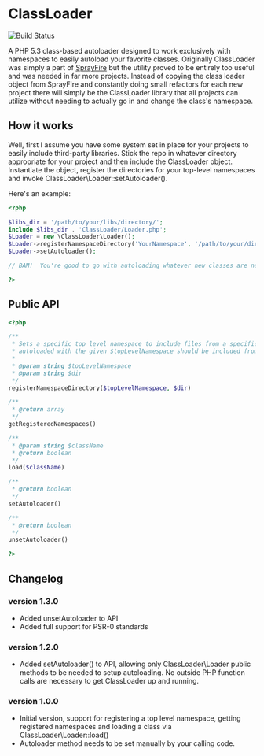 # ClassLoader

[![Build Status](https://travis-ci.org/cspray/ClassLoader.png?branch=1.3.0)](https://travis-ci.org/cspray/ClassLoader)

A PHP 5.3 class-based autoloader designed to work exclusively with namespaces to
easily autoload your favorite classes.  Originally ClassLoader was simply a part
of [SprayFire](http://github.com/cspray/SprayFire) but the utility proved to be
entirely too useful and was needed in far more projects.  Instead of copying the
class loader object from SprayFire and constantly doing small refactors for each
new project there will simply be the ClassLoader library that all projects can
utilize without needing to actually go in and change the class's namespace.

## How it works

Well, first I assume you have some system set in place for your projects to easily
include third-party libraries.  Stick the repo in whatever directory appropriate
for your project and then include the ClassLoader object.  Instantiate the object,
register the directories for your top-level namespaces and invoke ClassLoader\Loader::setAutoloader().

Here's an example:

```php
<?php

$libs_dir = '/path/to/your/libs/directory/';
include $libs_dir . 'ClassLoader/Loader.php';
$Loader = new \ClassLoader\Loader();
$Loader->registerNamespaceDirectory('YourNamespace', '/path/to/your/dir/holding/namespace');
$Loader->setAutoloader();

// BAM!  You're good to go with autoloading whatever new classes are needed by your scripts.

?>
```

## Public API

```php
<?php

/**
 * Sets a specific top level namespace to include files from a specific directory; all classes
 * autoloaded with the given $topLevelNamespace should be included from $dir.
 *
 * @param string $topLevelNamespace
 * @param string $dir
 */
registerNamespaceDirectory($topLevelNamespace, $dir)

/**
 * @return array
 */
getRegisteredNamespaces()

/**
 * @param string $className
 * @return boolean
 */
load($className)

/**
 * @return boolean
 */
setAutoloader()

/**
 * @return boolean
 */
unsetAutoloader()

?>
```

## Changelog

### version 1.3.0

- Added unsetAutoloader to API
- Added full support for PSR-0 standards

### version 1.2.0

- Added setAutoloader() to API, allowing only ClassLoader\Loader public methods
to be needed to setup autoloading.  No outside PHP function calls are necessary
to get ClassLoader up and running.


### version 1.0.0

- Initial version, support for registering a top level namespace, getting registered
namespaces and loading a class via ClassLoader\Loader::load()
- Autoloader method needs to be set manually by your calling code.

